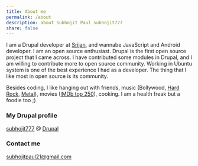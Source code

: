 ```yaml
---
title: About me
permalink: /about
description: about Subhojit Paul subhojit777
share: false
---
```


I am a Drupal developer at [Srijan](http://www.srijan.net), and wannabe JavaScript and Android developer. I am an open source enthusiast. Drupal is the first open source project that I came across. I have contributed some modules in Drupal, and I am willing to contribute more to open source community. Working in Ubuntu system is one of the best experience I had as a developer. The thing that I like most in open source is its community.

Besides coding, I like hanging out with friends, music (Bollywood, [Hard Rock](http://en.wikipedia.org/wiki/Hard_rock), [Metal](http://en.wikipedia.org/wiki/Heavy_metal_music)), movies ([IMDb top 250](http://www.imdb.com/chart/top)), cooking. I am a health freak but a foodie too ;)

### My Drupal profile

[subhojit777](https://www.drupal.org/u/subhojit777) @ [Drupal](https://www.drupal.org/)

### Contact me

[subhojitpaul21@gmail.com](mailto:subhojitpaul21@gmail.com)
